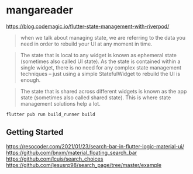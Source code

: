 # mangareader

https://blog.codemagic.io/flutter-state-management-with-riverpod/

> when we talk about managing state, we are referring to the data you need in order to rebuild your UI at any moment in time. 

> The state that is local to any widget is known as ephemeral state (sometimes also called UI state). As the state is contained within a single widget, there is no need for any complex state management techniques – just using a simple StatefulWidget to rebuild the UI is enough.

> The state that is shared across different widgets is known as the app state (sometimes also called shared state). This is where state management solutions help a lot.

`flutter pub run build_runner build`

## Getting Started

https://resocoder.com/2021/01/23/search-bar-in-flutter-logic-material-ui/
https://github.com/bnxm/material_floating_search_bar
https://github.com/lcuis/search_choices
https://github.com/jesusrp98/search_page/tree/master/example